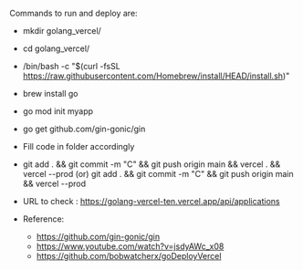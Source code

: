 Commands to run and deploy are:

- mkdir golang_vercel/
- cd golang_vercel/
- /bin/bash -c "$(curl -fsSL https://raw.githubusercontent.com/Homebrew/install/HEAD/install.sh)"
- brew install go
- go mod init myapp
- go get github.com/gin-gonic/gin
- Fill code in folder accordingly

- git add . && git commit -m "C" && git push origin main && vercel . && vercel --prod
  (or)
  git add . && git commit -m "C" && git push origin main && vercel --prod

- URL to check : https://golang-vercel-ten.vercel.app/api/applications

- Reference:
  - https://github.com/gin-gonic/gin
  - https://www.youtube.com/watch?v=jsdyAWc_x08
  - https://github.com/bobwatcherx/goDeployVercel
